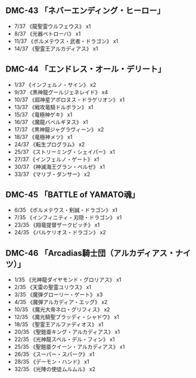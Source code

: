 ## DMC-43 「ネバーエンディング・ヒーロー」
- 7/37 《龍聖霊ウルフェウス》 x1
- 8/37 《光器ペトローバ》 x1
- 11/37 《ボルメテウス・武者・ドラゴン》 x1
- 14/37 《聖霊王アルカディアス》 x1


## DMC-44 「エンドレス・オール・デリート」
- 1/37 《インフェルノ・サイン》 x2
- 9/37 《黒神龍グールジェネレイド》 x4
- 10/37 《超神星アポロヌス・ドラゲリオン》 x1
- 13/37 《戦攻竜騎ドルボラン》 x1
- 15/37 《竜極神ゲキ》 x1
- 16/37 《魔龍バベルギヌス》 x1
- 17/37 《黒神龍ジャグラヴィーン》 x2
- 18/37 《竜極神メツ》 x1
- 24/37 《転生プログラム》 x2
- 25/37 《ストリーミング・シェイパー》 x1
- 27/37 《インフェルノ・ゲート》 x1
- 30/37 《神滅海王グラン・ベルゼ》 x1
- 33/37 《マリブ・ダンサー》 x2


## DMC-45 「BATTLE of YAMATO魂」
- 6/35 《ボルメテウス・剣誠・ドラゴン》 x1
- 7/35 《インフィニティ・刃隠・ドラゴン》 x1
- 23/35 《翔竜提督ザークピッチ》 x1
- 24/35 《バルケリオス・ドラゴン》 x2


## DMC-46 「Arcadias騎士団（アルカディアス・ナイツ）」
- 1/35 《光神龍ダイヤモンド・グロリアス》 x1
- 2/35 《天雷の聖霊ユリウス》 x1
- 3/35 《魔弾グローリー・ゲート》 x3
- 4/35 《魔弾アルカディア・エッグ》 x2
- 10/35 《魔光大帝ネロ・グリフィス》 x2
- 12/35 《魔光騎聖ブラッディ・シャドウ》 x1
- 18/35 《聖霊王アルファディオス》 x1
- 20/35 《聖鎧亜キング・アルカディアス》 x1
- 22/35 《光神龍スペル・デル・フィン》 x1
- 25/35 《聖鎧亜クイーン・アルカディアス》 x1
- 26/35 《スーパー・スパーク》 x1
- 28/35 《デーモン・ハンド》 x1
- 32/35 《光陣の使徒ムルムル》 x2
